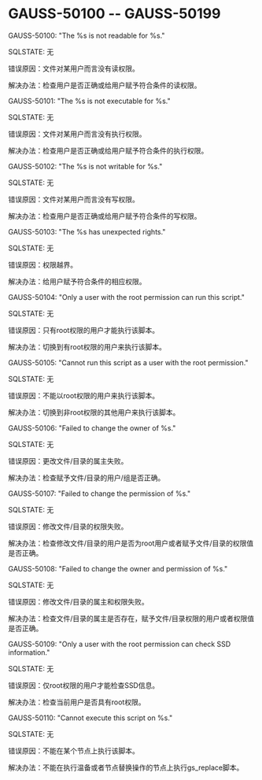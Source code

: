 # GAUSS-50100 -- GAUSS-50199

GAUSS-50100: "The %s is not readable for %s."

SQLSTATE: 无

错误原因：文件对某用户而言没有读权限。

解决办法：检查用户是否正确或给用户赋予符合条件的读权限。

GAUSS-50101: "The %s is not executable for %s."

SQLSTATE: 无

错误原因：文件对某用户而言没有执行权限。

解决办法：检查用户是否正确或给用户赋予符合条件的执行权限。

GAUSS-50102: "The %s is not writable for %s."

SQLSTATE: 无

错误原因：文件对某用户而言没有写权限。

解决办法：检查用户是否正确或给用户赋予符合条件的写权限。

GAUSS-50103: "The %s has unexpected rights."

SQLSTATE: 无

错误原因：权限越界。

解决办法：给用户赋予符合条件的相应权限。

GAUSS-50104: "Only a user with the root permission can run this script."

SQLSTATE: 无

错误原因：只有root权限的用户才能执行该脚本。

解决办法：切换到有root权限的用户来执行该脚本。

GAUSS-50105: "Cannot run this script as a user with the root permission."

SQLSTATE: 无

错误原因：不能以root权限的用户来执行该脚本。

解决办法：切换到非root权限的其他用户来执行该脚本。

GAUSS-50106: "Failed to change the owner of %s."

SQLSTATE: 无

错误原因：更改文件/目录的属主失败。

解决办法：检查赋予文件/目录的用户/组是否正确。

GAUSS-50107: "Failed to change the permission of %s."

SQLSTATE: 无

错误原因：修改文件/目录的权限失败。

解决办法：检查修改文件/目录的用户是否为root用户或者赋予文件/目录的权限值是否正确。

GAUSS-50108: "Failed to change the owner and permission of %s."

SQLSTATE: 无

错误原因：修改文件/目录的属主和权限失败。

解决办法：检查文件/目录的属主是否存在，赋予文件/目录权限的用户或者权限值是否正确。

GAUSS-50109: "Only a user with the root permission can check SSD information."

SQLSTATE: 无

错误原因：仅root权限的用户才能检查SSD信息。

解决办法：检查当前用户是否具有root权限。

GAUSS-50110: "Cannot execute this script on %s."

SQLSTATE: 无

错误原因：不能在某个节点上执行该脚本。

解决办法：不能在执行温备或者节点替换操作的节点上执行gs\_replace脚本。

